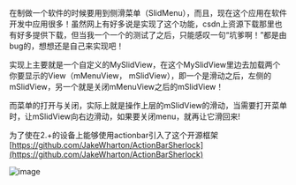 在制做一个软件的时候要用到侧滑菜单（SlidMenu），而且，现在这个应用在软件开发中应用很多！虽然网上有好多说是实现了这个功能，csdn上资源下载那里也有好多提供下载，但当我一个一个的测试了之后，只能感叹一句“坑爹啊！”都是由bug的，想想还是自己来实现吧！

实现上主要就是一个自定义的MySlidView，在这个MySlidView里边去加载两个你要显示的View（mMenuView， mSlidView），即一个是滑动之后，左侧的mSlidView，另一个就是关闭mMenuView之后的mSlidView！

而菜单的打开与关闭，实际上就是操作上层的mSlidView的滑动，当需要打开菜单时，让mSlidView向右边滑动，如果要关闭menu，就再让它滑回来!

为了使在2.+的设备上能够使用actionbar引入了这个开源框架[https://github.com/JakeWharton/ActionBarSherlock](https://github.com/JakeWharton/ActionBarSherlock)

![image](http://image142-c.poco.cn/mypoco/myphoto/20130523/17/6478137120130523170141058.png)

